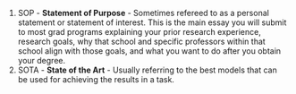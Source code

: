 
1. SOP - **Statement of Purpose** - Sometimes refereed to as a personal statement or statement of interest.  This is the main essay you will submit to most grad programs explaining your prior research experience, research goals, why that school and specific professors within that school align with those goals, and what you want to do after you obtain your degree.  
2. SOTA - **State of the Art** - Usually referring to the best models that can be used for achieving the results in a task.